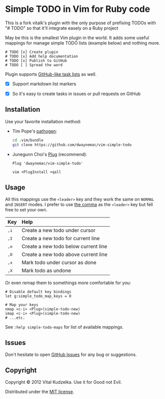 # Simple TODO in Vim for Ruby code

This is a fork vitalk's plugin with the only purpose of prefixing
TODOs with "# TODO" so that it'll integrate easely on a Ruby project

May be this is the smallest Vim plugin in the world. It adds some useful
mappings for manage simple TODO lists (example below) and nothing more.

```
# TODO [x] Create plugin
# TODO [x] Add help documentation
# TODO [x] Publish to GitHub
# TODO [ ] Spread the word
```

Plugin supports [GitHub-like task lists](https://github.com/blog/1375-task-lists-in-gfm-issues-pulls-comments) as well.

- [x] Support markdown list markers
+ [x] So it's easy to create tasks in issues or pull requests on GitHub

## Installation

Use your favorite installation method:

- Tim Pope's [pathogen](https://github.com/tpope/vim-pathogen):

  ```sh
  cd .vim/bundle
  git clone https://github.com/dwaynemac/vim-simple-todo
  ```

- Junegunn Choi's [Plug](https://github.com/junegunn/vim-plug) (recommend):

  ```vim
  Plug 'dwaynemac/vim-simple-todo'
  ```

  ```sh
  vim +PlugInstall +qall
  ```

## Usage

All this mappings use the `<leader>` key and they work the same on `NORMAL`
and `INSERT` modes. I prefer to use [the comma](https://github.com/dwaynemac/sanevi/blob/master/vimrc#L37)
as the `<leader>` key but fell free to set your own.

| Key           | Help                                   |
|:--------------|:---------------------------------------|
| <kbd>,i</kbd> | Create a new todo under cursor         |
| <kbd>,I</kbd> | Create a new todo for current line     |
| <kbd>,o</kbd> | Create a new todo below current line   |
| <kbd>,O</kbd> | Create a new todo above current line   |
| <kbd>,x</kbd> | Mark todo under cursor as done         |
| <kbd>,X</kbd> | Mark todo as undone                    |

Or even remap them to somethings more comfortable for you:

```vim
# Disable default key bindings
let g:simple_todo_map_keys = 0

# Map your keys
nmap <c-i> <Plug>(simple-todo-new)
imap <c-i> <Plug>(simple-todo-new)
# ...etc.
```

See `:help simple-todo-maps` for list of available <Plug> mappings.

## Issues

Don't hesitate to open [GitHub Issues](https://github.com/dwaynemac/vim-simple-todo/issues) for any bug or suggestions.

## Copyright

Copyright © 2012 Vital Kudzelka. Use it for Good not Evil.

Distributed under the [MIT license](http://mit-license.org/dwaynemac).

